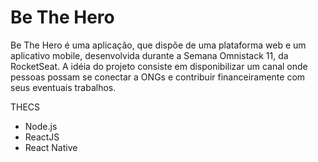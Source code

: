 # Be The Hero
Be The Hero é uma aplicação, que dispõe de uma plataforma web e um aplicativo mobile, desenvolvida durante a Semana Omnistack 11, da RocketSeat.
A idéia do projeto consiste em disponibilizar um canal onde pessoas possam se conectar a ONGs e contribuir financeiramente com seus eventuais trabalhos. 

THECS
- Node.js
- ReactJS
- React Native
